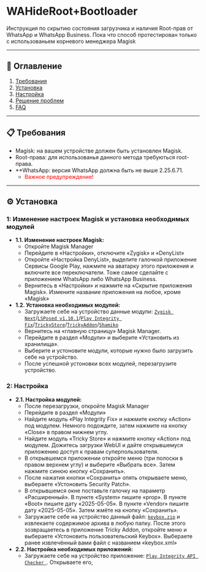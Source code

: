 # WAHideRoot+Bootloader
Инструкция по скрытию состояния загрузчика и наличия Root-прав от WhatsApp и WhatsApp Business. Пока что способ протестирован только с использованьем корневого менеджера Magisk
 
---

## 📌 **Оглавление**  
1. [Требования](#-требования)  
2. [Установка](#-установка)  
3. [Настройка](#-настройка)  
4. [Решение проблем](#-решение-проблем)  
5. [FAQ](#-faq)  

---

## 📋 **Требования**  
- Magisk: на вашем устройстве должен быть установлен Magisk.
- Root-права: для использованья данного метода требуються root-права.  
- **WhatsApp: версия  WhatsApp должна быть не выше 2.25.6.71.
   - <span style="color:red">Важное предупреждение!</span> 
---

## ⚙️ **Установка**  
### 1: Изменение настроек Magisk и установка необходимых модулей 
- **1.1. Изменение настроек Magisk:**
   - Откройте Magisk Manager
   - Перейдите в «Настройки», отключите «Zygisk» и «DenyList»
   - Откройте «Настройка DenyList», выделите галочкой приложение Сервисы Google Play, нажмите на аватарку этого приложения и включите все переключатели. Тоже самое сделайте с приложением WhatsApp либо WhatsApp Business.
   - Вернитесь в «Настройки» и нажмите на «Скрытие приложения Magisk». Измените название приложения на любое, кроме «Magisk»
- **1.2. Установка необходимых модулей:**
   - Загружаете себе на устройство данные модули: [`Zygisk Next`](https://github.com/Dr-TSNG/ZygiskNext/releases)/[`LSPosed v1.10.1`](https://github.com/JingMatrix/LSPosed/releases)/[`Play Integrity Fix`](https://mmrl.dev/repository/aptoftisk/playintegrityfix)/[`TrickyStore`](https://github.com/5ec1cff/TrickyStore/releases)/[`TrickyAddon`](https://github.com/KOWX712/Tricky-Addon-Update-Target-List/releases/tag/v3.9)/[`Shamiko`](https://github.com/LSPosed/LSPosed.github.io/releases)
   - Вернитесь на «главную страницу» Magisk Manager.
   - Перейдите в раздел «Модули» и выберите «Установить из хранилища».
   - Выберите и устоновите модули, которые нужно было загрузить себе на устройство.
   - После успешной устоновки всех модулей, перезагрузите устройство.
### 2: Настройка
- **2.1. Настройка модулей:**
   - После перезагрузки, откройте Magisk Manager
   - Перейдите в раздел «Модули»
   - Найдите модуль «Play Integrity Fix» и нажмите кнопку «Action» под модулем. Немного подождите, затем нажмите на кнопку «Close» в правом нижнем углу.
   - Найдите модуль «Tricky Store» и нажмите кнопку «Action» под модулем. Дожитесь загрузки WebUI и дайте открывшемуся приложению доступ к правам суперпользователя.
   - В открывшемся приложении откройте меню (три полоски в правом верхнем углу) и выберите «Выбрать все». Затем нажмите синюю кнопку «Сохранить».
   - После нажатия кнопки «Сохранить» опять открываете меню, выбераете «Устоновить Security Patch».
   - В открывшемся окне поставьте галочку на параметр «Расширенный». В пункте «System» пишите «prop». В пункте «Boot» пишите дату «2025-05-05». В пункте «Vendor» пишите дату «2025-05-05». Затем жмёте на кнопку «Сохранить».
   - Загружаете себе на устройство данный файл: [`keybox.zip`](https://github.com/user-attachments/files/20700522/keybox.zip) и извлекаете содержимое архива в любую папку.
  После этого зозвращаетесь в приложение Tricky Addon, откройте меню и выбераете «Устоновить пользовательский Keybox». Выбераете ранее извлечённый вами файл с названием «keybox.xml»
- **2.2. Настройка необходимых приложений:**
   - Загружаете себе на устройство приложение: [`Play Integrity API Checker `](https://play.google.com/store/apps/details?id=gr.nikolasspyr.integritycheck). Открываете его, 
